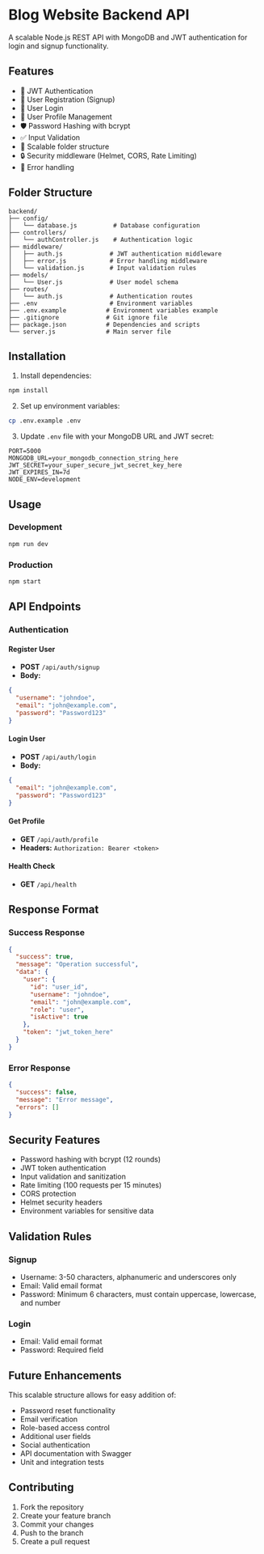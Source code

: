 # Blog Website Backend API

A scalable Node.js REST API with MongoDB and JWT authentication for login and signup functionality.

## Features

- 🔐 JWT Authentication
- 📧 User Registration (Signup)
- 🔑 User Login
- 👤 User Profile Management
- 🛡️ Password Hashing with bcrypt
- ✅ Input Validation
- 🚀 Scalable folder structure
- 🔒 Security middleware (Helmet, CORS, Rate Limiting)
- 📝 Error handling

## Folder Structure

```
backend/
├── config/
│   └── database.js          # Database configuration
├── controllers/
│   └── authController.js    # Authentication logic
├── middleware/
│   ├── auth.js             # JWT authentication middleware
│   ├── error.js            # Error handling middleware
│   └── validation.js       # Input validation rules
├── models/
│   └── User.js             # User model schema
├── routes/
│   └── auth.js             # Authentication routes
├── .env                    # Environment variables
├── .env.example           # Environment variables example
├── .gitignore             # Git ignore file
├── package.json           # Dependencies and scripts
└── server.js              # Main server file
```

## Installation

1. Install dependencies:

```bash
npm install
```

2. Set up environment variables:

```bash
cp .env.example .env
```

3. Update `.env` file with your MongoDB URL and JWT secret:

```
PORT=5000
MONGODB_URL=your_mongodb_connection_string_here
JWT_SECRET=your_super_secure_jwt_secret_key_here
JWT_EXPIRES_IN=7d
NODE_ENV=development
```

## Usage

### Development

```bash
npm run dev
```

### Production

```bash
npm start
```

## API Endpoints

### Authentication

#### Register User

- **POST** `/api/auth/signup`
- **Body:**

```json
{
  "username": "johndoe",
  "email": "john@example.com",
  "password": "Password123"
}
```

#### Login User

- **POST** `/api/auth/login`
- **Body:**

```json
{
  "email": "john@example.com",
  "password": "Password123"
}
```

#### Get Profile

- **GET** `/api/auth/profile`
- **Headers:** `Authorization: Bearer <token>`

#### Health Check

- **GET** `/api/health`

## Response Format

### Success Response

```json
{
  "success": true,
  "message": "Operation successful",
  "data": {
    "user": {
      "id": "user_id",
      "username": "johndoe",
      "email": "john@example.com",
      "role": "user",
      "isActive": true
    },
    "token": "jwt_token_here"
  }
}
```

### Error Response

```json
{
  "success": false,
  "message": "Error message",
  "errors": []
}
```

## Security Features

- Password hashing with bcrypt (12 rounds)
- JWT token authentication
- Input validation and sanitization
- Rate limiting (100 requests per 15 minutes)
- CORS protection
- Helmet security headers
- Environment variables for sensitive data

## Validation Rules

### Signup

- Username: 3-50 characters, alphanumeric and underscores only
- Email: Valid email format
- Password: Minimum 6 characters, must contain uppercase, lowercase, and number

### Login

- Email: Valid email format
- Password: Required field

## Future Enhancements

This scalable structure allows for easy addition of:

- Password reset functionality
- Email verification
- Role-based access control
- Additional user fields
- Social authentication
- API documentation with Swagger
- Unit and integration tests

## Contributing

1. Fork the repository
2. Create your feature branch
3. Commit your changes
4. Push to the branch
5. Create a pull request
